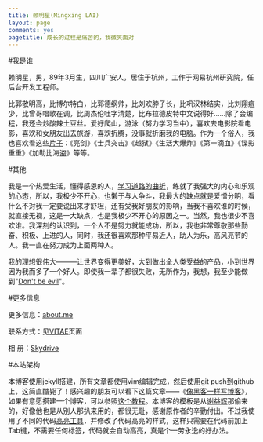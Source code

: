 ```yaml
---
title: 赖明星(Mingxing LAI)
layout: page
comments: yes
pagetitle: 成长的过程是痛苦的，我微笑面对
---
```


#我是谁

赖明星，男，89年3月生，四川广安人，居住于杭州，工作于网易杭州研究院，任后台开发工程师。

比郭敬明高，比博尔特白，比郭德纲帅，比刘欢脖子长，比巩汉林结实，比刘翔痘少，比曾哥唱歌在调，比周杰伦吐字清楚，比布拉德皮特中文说得好……除了会编程，我还会炒酸辣土豆丝。爱好爬山，游泳（努力学习当中），喜欢去电影院看电影，喜欢和女朋友出去旅游，喜欢折腾，没事就折磨我的电脑。作为一个俗人，我也喜欢看这些[片子][6]：《亮剑》《士兵突击》《越狱》《生活大爆炸》《第一滴血》《谍影重重》《加勒比海盗》等等。


#其他

我是一个热爱生活，懂得感恩的人，[学习道路的曲折][7]，练就了我强大的内心和乐观的心态，所以，我极少不开心，也懒于与人争斗，我最大的缺点就是爱憎分明，看什么不对我一定要说出来才舒坦，还有受我好朋友的影响，当我不喜欢谁的时候，就直接无视，这是一大缺点，也是我极少不开心的原因之一。当然，我也很少不喜欢谁。我深刻的认识到，一个人不是努力就能成功，所以，我也非常尊敬那些勤奋、积极、上进的人，同时，我还很喜欢那种平易近人，助人为乐，高风亮节的人。我一直在努力成为上面两种人。

我的理想很伟大———让世界变得更美好，大到做出全人类受益的产品，小到世界因为我而多了一个好人。即使我一辈子都很失败，无所作为，我想，我至少能做到"[Don't be evil][8]"。

#更多信息

更多信息：[about.me][9]

联系方式：见[VITAE][5]页面

相    册：[Skydrive][10]



#本站架构

本博客使用jekyll搭建，所有文章都使用vim编辑完成，然后使用git push到github上，这简直酷毙了！感兴趣的朋友可以看下这篇文章——《[像黑客一样写博客][2]》，如果有意愿搭建一个博客，可以参照[这个教程][3]。本博客的模板是从[谢益辉][1]那偷来的，好像他也是从别人那扒来用的，都很无耻，感谢原作者的辛勤付出。不过我使用了不同的代码[高亮工具][4]，并修改了代码高亮的样式，这样只需要在代码前加上Tab键，不需要任何标签，代码就会自动高亮，真是个一劳永逸的好办法。

[1]: http://yihui.name
[2]: http://tom.preston-werner.com/2008/11/17/blogging-like-a-hacker.html
[3]: http://beiyuu.com/github-pages/
[4]: http://www.heiniuhaha.com/lessons/2012/08/09/use-google-code-prettify/
[5]: http://mingxinglai.com/cn/vitae/
[6]: http://www.douban.com/people/mingxinglai/
[7]: http://mingxinglai.com/cn/2012/08/daxuesuixiang/
[8]: http://en.wikipedia.org/wiki/Don't_be_evil
[9]: http://about.me/mingxinglai
[10]:https://sdrv.ms/YDtUWI
